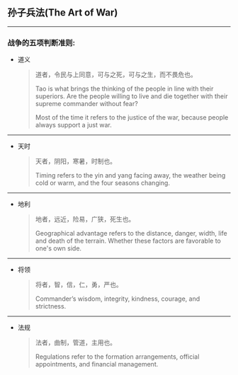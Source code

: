 ## 孙子兵法(The Art of War)

<hr>

### 战争的五项判断准则:

- 道义
	>道者，令民与上同意，可与之死，可与之生，而不畏危也。
    >
    > Tao is what brings the thinking of the people in line with their superiors.
    Are the people willing to live and die together with their supreme commander without fear?
    >
    > Most of the time it refers to the justice of the war, because people always support a just war.

<hr>

- 天时
	> 天者，阴阳，寒暑，时制也。
    >
    > Timing refers to the yin and yang facing away, the weather being cold or warm, and the four seasons changing.

<hr>

- 地利
	> 地者，远近，险易，广狭，死生也。
    >
    > Geographical advantage refers to the distance, danger, width, life and death of the terrain. Whether these factors are favorable to one's own side.

<hr>

- 将领
	> 将者，智，信，仁，勇，严也。
    >
    > Commander’s wisdom, integrity, kindness, courage, and strictness.

<hr>

- 法规
	> 法者，曲制，管道，主用也。
    >
    > Regulations refer to the formation arrangements, official appointments, and financial management.